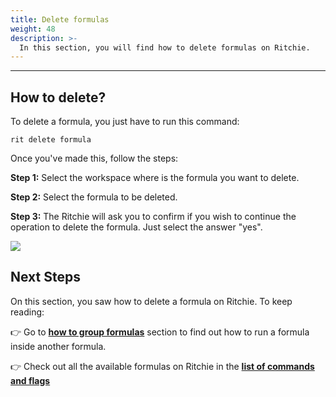```yaml
---
title: Delete formulas
weight: 48
description: >-
  In this section, you will find how to delete formulas on Ritchie.
---
```


---

## How to delete?

To delete a formula, you just have to run this command:

```text
rit delete formula
```

Once you've made this, follow the steps: 

**Step 1:** Select the workspace where is the formula you want to delete.

**Step 2:** Select the formula to be deleted.

**Step 3:** The Ritchie will ask you to confirm if you wish to continue the operation to delete the formula. Just select the answer "yes". 

![](/docs-ritchie/delete-formula.gif)

## Next Steps

On this section, you saw how to delete a formula on Ritchie. To keep reading: 

👉 Go to [**how to group formulas**](/docs-ritchie/formulas/group-formulas/) section to find out how to run a formula inside another formula.

👉 Check out all the available formulas on Ritchie in the [**list of commands and flags**](/docs-ritchie/reference/list-of-commands-and-flags/)
